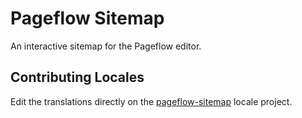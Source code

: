 # Pageflow Sitemap

An interactive sitemap for the Pageflow editor.

## Contributing Locales

Edit the translations directly on the
[pageflow-sitemap](http://www.localeapp.com/projects/public?search=tf/pageflow-sitemap)
locale project.

